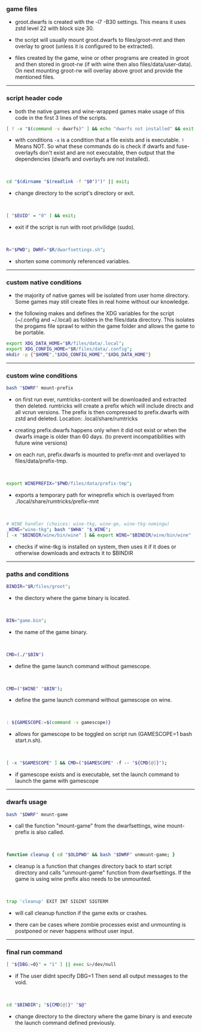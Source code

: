 ### game files

- groot.dwarfs is created with the -l7 -B30 settings. This means it uses zstd level 22 with block size 30.

- the script will usually mount groot.dwarfs to files/groot-mnt and then overlay to groot (unless it is configured to be extracted). 

- files created by the game, wine or other programs are created in groot and then stored in groot-rw (if with wine then also files/data/user-data). On next mounting groot-rw will overlay above groot and provide the mentioned files.

---------------------------------------------------------------------------

### script header code

- both the native games and wine-wrapped games make usage of this code in the first 3 lines of the scripts.

``` sh
[ ! -x "$(command -v dwarfs)" ] && echo "dwarfs not installed" && exit; [ ! -x "$(command -v fuse-overlayfs)" ] && echo "fuse-overlayfs not installed" && exit
```
- with conditions `-x` is a condition that a file exists and is executable. `!` Means NOT. So what these commands do is check if dwarfs and fuse-overlayfs don't exist and are not executable, then output that the dependencies (dwarfs and overlayfs are not installed).

<br>

```sh
cd "$(dirname "$(readlink -f "$0")")" || exit;
```

- change directory to the script's directory or exit.

<br>

```sh
[ "$EUID" = "0" ] && exit;
```

- exit if the script is run with root privilidge (sudo).

<br>

```sh
R="$PWD"; DWRF="$R/dwarfsettings.sh";
``` 
- shorten some commonly referenced variables. 

----------------------------------------------------------------------------

### custom native conditions

- the majority of native games will be isolated from user home directory. Some games may still create files in real home without our knowledge.

- the following makes and defines the XDG variables for the script (~/.config and ~/.local) as folders in the files/data directory. This isolates the progams file sprawl to within the game folder and allows the game to be portable.

```sh
export XDG_DATA_HOME="$R/files/data/.local"; 
export XDG_CONFIG_HOME="$R/files/data/.config"; 
mkdir -p {"$HOME","$XDG_CONFIG_HOME","$XDG_DATA_HOME"}
```

-------------------------------------------------------------------------------

### custom wine conditions

```sh
bash "$DWRF" mount-prefix
```

- on first run ever, rumtricks-content will be downloaded and extracted then deleted. rumtricks will create a prefix which will include directx and all vcrun versions. The prefix is then compressed to prefix.dwarfs with zstd and deleted. Location: .local/share/rumtricks

- creating prefix.dwarfs happens only when it did not exist or when the dwarfs image is older than 60 days. (to prevent incompatibilities with future wine versions)

- on each run, prefix.dwarfs is mounted to prefix-mnt and overlayed to files/data/prefix-tmp.

<br>

```sh
export WINEPREFIX="$PWD/files/data/prefix-tmp"; 
```

- exports a temporary path for wineprefix which is overlayed from ./local/share/rumtricks/prefix-mnt

<br>

```sh
# WINE handler (choices: wine-tkg, wine-ge, wine-tkg-nomingw)
_WINE="wine-tkg"; bash "$WHA" "$_WINE"; 
[ -x "$BINDIR/wine/bin/wine" ] && export WINE="$BINDIR/wine/bin/wine" || export WINE="$(command -v wine)"; 
```

- checks if wine-tkg is installed on system, then uses it if it does or otherwise downloads and extracts it to $BINDIR

-----------------------------------------------------------------------------------

### paths and conditions

```sh
BINDIR="$R/files/groot";
```

- the diectory where the game binary is located.

<br>

```sh
BIN="game.bin";
``` 

- the name of the game binary.

<br>

```sh
CMD=(./"$BIN")
``` 

- define the game launch command without gamescope.

<br>

```sh
CMD=("$WINE" "$BIN");
``` 

- define the game launch command without gamescope on wine.

<br>

```sh
: ${GAMESCOPE:=$(command -v gamescope)}
``` 

- allows for gamescope to be toggled on script run (GAMESCOPE=1 bash start.n.sh).

<br>

```sh
[ -x "$GAMESCOPE" ] && CMD=("$GAMESCOPE" -f -- "${CMD[@]}");
```

- if gamescope exists and is executable, set the launch command to launch the game with gamescope

--------------------------------------------------------------------------------------


### dwarfs usage

```sh
bash "$DWRF" mount-game
```
- call the function "mount-game" from the dwarfsettings, wine mount-prefix is also called.

<br>

```sh
function cleanup { cd "$OLDPWD" && bash "$DWRF" unmount-game; }
```

- cleanup is a function that changes directory back to start script directory and calls "unmount-game"
function from dwarfsettings. If the game is using wine prefix also needs to be unmounted.

<br>

```sh
trap 'cleanup' EXIT INT SIGINT SIGTERM
``` 

- will call cleanup function if the game exits or crashes.

- there can be cases where zombie processes exist and unmounting is postponed or never happens without user input. 

---------------------------------------------------------------------------------------------

### final run command

```sh
[ "${DBG:=0}" = "1" ] || exec &>/dev/null
```
- if The user didnt specify DBG=1 Then send all output messages to the void.

<br>

```sh
cd "$BINDIR"; "${CMD[@]}" "$@"
```` 
- change directory to the directory where the game binary is and execute the launch command defined previously.
